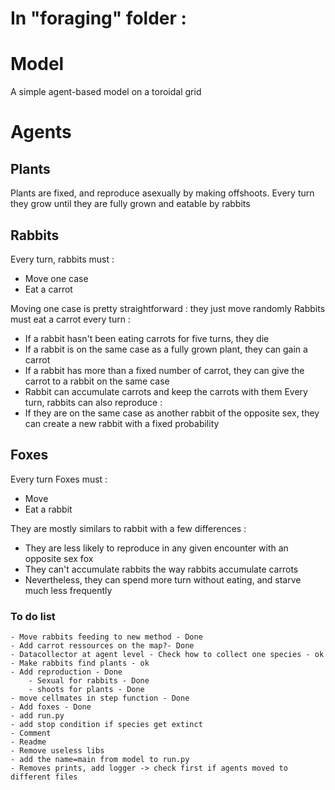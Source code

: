 
# In "foraging" folder :
# Model
A simple agent-based model on a toroidal grid

# Agents
## Plants 
Plants are fixed, and reproduce asexually by making offshoots. Every turn they grow until they are fully grown and eatable by rabbits

## Rabbits
Every turn, rabbits must :
  - Move one case
  - Eat a carrot

Moving one case is pretty straightforward : they just move randomly
Rabbits must eat a carrot every turn :
  - If a rabbit hasn't been eating carrots for five turns, they die
  - If a rabbit is on the same case as a fully grown plant, they can gain a carrot
  - If a rabbit has more than a fixed number of carrot, they can give the carrot to a rabbit on the same case
  - Rabbit can accumulate carrots and keep the carrots with them
Every turn, rabbits can also reproduce :
  - If they are on the same case as another rabbit of the opposite sex, they can create a new rabbit with a fixed probability
  
## Foxes
Every turn Foxes must : 
  - Move
  - Eat a rabbit

They are mostly similars to rabbit with a few differences : 
  - They are less likely to reproduce in any given encounter with an opposite sex fox
  - They can't accumulate rabbits the way rabbits accumulate carrots
  - Nevertheless, they can spend more turn without eating, and starve much less frequently

### To do list
    - Move rabbits feeding to new method - Done
    - Add carrot ressources on the map?- Done
    - Datacollector at agent level - Check how to collect one species - ok
    - Make rabbits find plants - ok
    - Add reproduction - Done
        - Sexual for rabbits - Done
        - shoots for plants - Done
    - move cellmates in step function - Done
    - Add foxes - Done
    - add run.py
    - add stop condition if species get extinct
    - Comment
    - Readme
    - Remove useless libs
    - add the name=main from model to run.py
    - Removes prints, add logger -> check first if agents moved to different files
